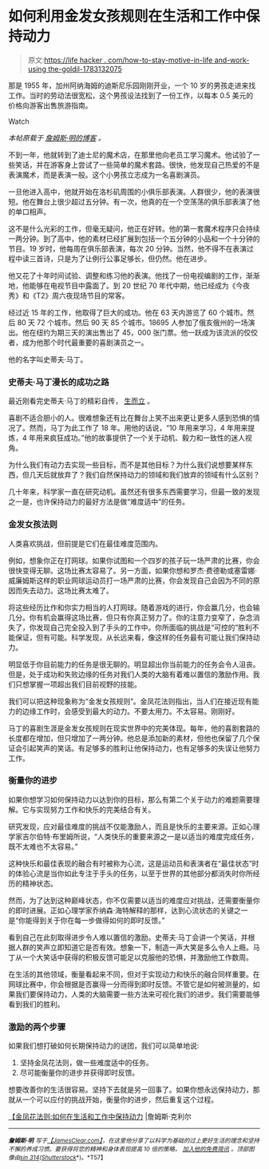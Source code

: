 # 如何利用金发女孩规则在生活和工作中保持动力

> 原文:[https://life hacker . com/how-to-stay-motive-in-life and-work-using the-goldil-1783132075](https://lifehacker.com/how-to-stay-motivated-in-life-and-work-using-the-goldil-1783132075)

那是 1955 年，加州阿纳海姆的迪斯尼乐园刚刚开业，一个 10 岁的男孩走进来找工作。当时的劳动法很宽松，这个男孩设法找到了一份工作，以每本 0.5 美元的价格向游客出售旅游指南。

Watch

*本帖原载于* [*詹姆斯·明的博客*](http://jamesclear.com/goldilocks-rule) *。*

不到一年，他就转到了迪士尼的魔术店，在那里他向老员工学习魔术。他试验了一些笑话，并在游客身上尝试了一些简单的魔术套路。很快，他发现自己热爱的不是表演魔术，而是表演一般。这个小男孩立志成为一名喜剧演员。

一旦他进入高中，他就开始在洛杉矶周围的小俱乐部表演。人群很少，他的表演很短。他在舞台上很少超过五分钟。有一次，他真的在一个空荡荡的俱乐部表演了他的单口相声。

这不是什么光彩的工作，但毫无疑问，他正在好转。他的第一套魔术程序只会持续一两分钟。到了高中，他的素材已经扩展到包括一个五分钟的小品和一个十分钟的节目。19 岁时，他每周在俱乐部表演，每次 20 分钟。当然，他不得不在表演过程中读三首诗，只是为了让例行公事足够长，但仍然。他在进步。

他又花了十年时间试验、调整和练习他的表演。他找了一份电视编剧的工作，渐渐地，他能够在电视节目中露面了。到 20 世纪 70 年代中期，他已经成为《今夜秀》和《T2》周六夜现场节目的常客。

经过近 15 年的工作，他取得了巨大的成功。他在 63 天内游览了 60 个城市。然后 80 天 72 个城市。然后 90 天 85 个城市。18695 人参加了俄亥俄州的一场演出。他在纽约为期三天的演出售出了 45，000 张门票。他一跃成为该流派的佼佼者，成为他那个时代最重要的喜剧演员之一。

他的名字叫史蒂夫·马丁。

### **史蒂夫·马丁漫长的成功之路**

最近刚看完史蒂夫·马丁的精彩自传， [生而立](https://www.amazon.com/gp/product/1416553657/?asc_campaign=InlineText&asc_refurl=https://lifehacker.com/how-to-stay-motivated-in-life-and-work-using-the-goldil-1783132075&asc_source=&tag=kinjalifehackerlink-20) 。

喜剧不适合胆小的人。很难想象还有比在舞台上笑不出来更让更多人感到恐惧的情况了。然而，马丁为此工作了 18 年。用他的话说，“10 年用来学习，4 年用来提炼，4 年用来疯狂成功。”他的故事提供了一个关于动机、毅力和一致性的迷人视角。

为什么我们有动力去实现一些目标，而不是其他目标？为什么我们说想要某样东西，但几天后就放弃了？我们自然保持动力的领域和我们放弃的领域有什么区别？

几十年来，科学家一直在研究动机。虽然还有很多东西需要学习，但最一致的发现之一是，也许保持动力的最好方法是做“难度适中”的任务。

### **金发女孩法则**

人类喜欢挑战，但前提是它们在最佳难度范围内。

例如，想象你正在打网球。如果你试图和一个四岁的孩子玩一场严肃的比赛，你会很快变得无聊。这场比赛太容易了。另一方面，如果你想和罗杰·费德勒或塞雷娜·威廉姆斯这样的职业网球运动员打一场严肃的比赛，你会发现自己会因为不同的原因而失去动力。这场比赛太难了。

将这些经历比作和你实力相当的人打网球。随着游戏的进行，你会赢几分，也会输几分。你有机会赢得这场比赛，但只有你真正努力了。你的注意力变窄了，杂念消失了，你发现自己完全投入到了手头的工作中。你所面临的挑战是“可控的”胜利不能保证，但有可能。科学发现，从长远来看，像这样的任务最有可能让我们保持动力。

明显低于你目前能力的任务是很无聊的。明显超出你当前能力的任务会令人沮丧。但是，处于成功和失败边缘的任务对我们人类的大脑有着难以置信的激励作用。我们只想掌握一项超出我们目前视野的技能。

我们可以把这种现象称为“金发女孩规则”。金凤花法则指出，当人们在接近现有能力的边缘工作时，会感受到最大的动力。不要太用力。不太容易。刚刚好。

马丁的喜剧生涯是金发女孩规则在现实世界中的完美体现。每年，他的喜剧套路的长度都在增加，但只增加了一两分钟。他总是添加新的素材，但他也保留了几个保证会引起笑声的笑话。有足够多的胜利让他保持动力，也有足够多的失误让他努力工作。

### **衡量你的进步**

如果你想学习如何保持动力以达到你的目标，那么有第二个关于动力的难题需要理解。它与实现努力工作和快乐的完美结合有关。

研究发现，应对最佳难度的挑战不仅能激励人，而且是快乐的主要来源。正如心理学家吉尔伯特·布里姆所说，“人类快乐的重要来源之一是以适当的难度完成任务，既不太难也不太容易。”

这种快乐和最佳表现的融合有时被称为心流，这是运动员和表演者在“最佳状态”时的体验心流是当你如此专注于手头的任务，以至于世界的其他部分都消失时你所经历的精神状态。

然而，为了达到这种巅峰状态，你不仅需要以适当的难度应对挑战，还需要衡量你的即时进展。正如心理学家乔纳森·海特解释的那样，达到心流状态的关键之一是“你能得到关于你在每一步做得如何的即时反馈。”

看到自己在此刻取得进步令人难以置信的激励。史蒂夫·马丁会讲一个笑话，并根据人群的笑声立即知道它是否有效。想象一下，制造一声大笑是多么令人上瘾。马丁从一个大笑话中获得的积极反馈可能足以克服他的恐惧，并激励他工作数周。

在生活的其他领域，衡量看起来不同，但对于实现动力和快乐的融合同样重要。在网球比赛中，你会根据是否赢得一分而得到即时反馈。不管它是如何被测量的，如果我们要保持动力，人类的大脑需要一些方法来可视化我们的进步。我们需要能够看到我们的胜利。

### **激励的两个步骤**

如果我们想打破如何长期保持动力的谜团，我们可以简单地说:

1.  坚持金凤花法则，做一些难度适中的任务。
2.  尽可能衡量你的进步并获得即时反馈。

想要改善你的生活很容易。坚持下去就是另一回事了。如果你想永远保持动力，那就从一个可以应付的挑战开始，衡量你的进步，然后重复这个过程。

[【金凤花法则:如何在生活和工作中保持动力](http://jamesclear.com/goldilocks-rule) |詹姆斯·克利尔

* * *

***<small>詹姆斯·明</small>*** *<small>写于</small>*[*<small>【JamesClear.com】</small>*](http://jamesclear.com/?dst=lifehacker)*<small>，在这里他分享了以科学为基础的过上更好生活的理念和坚持不懈的养成习惯。要获得将您的精神和身体表现提高 10 倍的策略，</small>* [*<small>加入他的免费简讯</small>*](http://jamesclear.com/newsletter?dst=lifehacker) *<small>。顶部图像由</small>*[<small>*sin 314*</small>](http://www.shutterstock.com/pic-440937247/stock-vector-three-bears-are-sitting-at-the-table-with-plates.html)<small>*(*</small>[<small>*Shutterstock*</small>](http://shuttestock.com)<small>*)。*T57】</small>